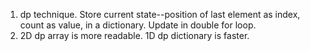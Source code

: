 1. dp technique. Store current state--position of last element​ as index, count as value, in a dictionary. Update in double for loop.
2. 2D dp array is more readable. 1D dp dictionary is faster.
